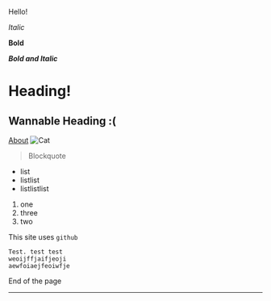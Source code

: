 Hello!

_Italic_

__Bold__

___Bold and Italic___
# Heading!
## Wannable Heading :(
[About](https://shinyiouyang.github.io/cse15l-lab-reports/about.html)
![Cat](https://d2gg9evh47fn9z.cloudfront.net/800px_COLOURBOX29237278.jpg)
> Blockquote
* list
* listlist
* listlistlist
1. one
2. three
3. two

This site uses `github` 
```
Test. test test
weoijffjaifjeoji
aewfoiaejfeoiwfje
```


End of the page

---
